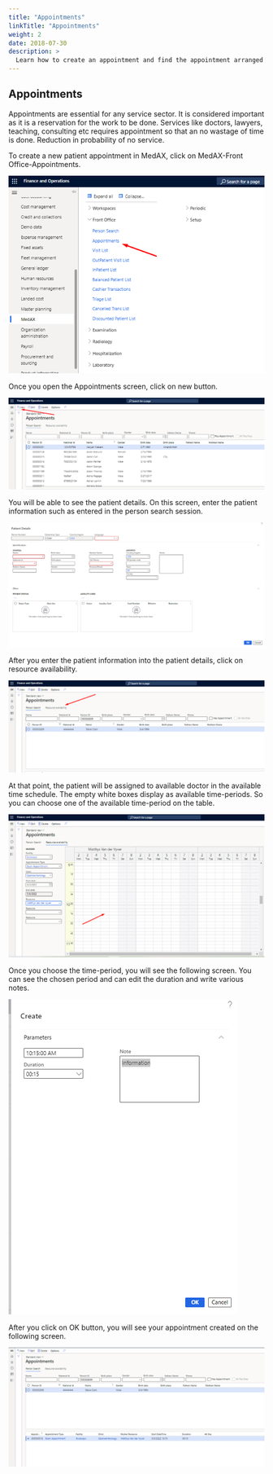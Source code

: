 ```yaml
---
title: "Appointments"
linkTitle: "Appointments"
weight: 2
date: 2018-07-30
description: >
  Learn how to create an appointment and find the appointment arranged
---
```


##  Appointments

Appointments are essential for any service sector. It is considered important as it is a reservation for the work to be done. Services like doctors, lawyers, teaching, consulting etc requires appointment so that an no wastage of time is done. Reduction in probability of no service.

To create a new patient appointment in MedAX, click on MedAX-Front Office-Appointments.


![](https://github.com/MedAX365/docsy/blob/main/images/Appointments_1.png)




Once you open the Appointments screen, click on new button.


![](https://github.com/MedAX365/docsy/blob/main/images/Appointments_2.png)


You will be able to see the patient details. On this screen, enter the patient information such as entered in the person search session.

![](https://github.com/MedAX365/docsy/blob/main/images/Appointments_3.png)


After you enter the patient information into the patient details, click on resource availability.


![](https://github.com/MedAX365/docsy/blob/main/images/Appointments_4.png)


At that point, the patient will be assigned to available doctor in the available time schedule. The empty white boxes display as available time-periods. So you can choose one of the available time-period on the table.


![](https://github.com/MedAX365/docsy/blob/main/images/Appointments_6.png)



Once you choose the time-period, you will see the following screen. You can see the chosen period and can edit the duration and write various notes.


![](https://github.com/MedAX365/docsy/blob/main/images/Appointments_7.png)


After you click on OK button, you will see your appointment created on the following screen.


![](https://github.com/MedAX365/docsy/blob/main/images/Appointments_8.png)





